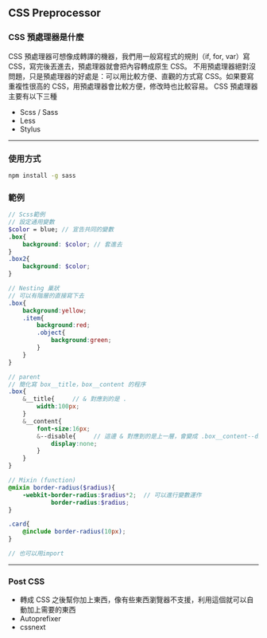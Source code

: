 ## CSS Preprocessor
### CSS 預處理器是什麼
CSS 預處理器可想像成轉譯的機器，我們用一般寫程式的規則（if, for, var）寫 CSS，寫完後丟進去，預處理器就會把內容轉成原生 CSS。
不用預處理器絕對沒問題，只是預處理器的好處是：可以用比較方便、直觀的方式寫 CSS。如果要寫重複性很高的 CSS，用預處理器會比較方便，修改時也比較容易。   CSS 預處理器主要有以下三種
- Scss / Sass
- Less
- Stylus

---
### 使用方式
```cmd
npm install -g sass
```

### 範例
```Scss
// Scss範例
// 設定通用變數
$color = blue; // 宣告共同的變數
.box{
    background: $color; // 套進去
}
.box2{
    background: $color;
}

// Nesting 巢狀
// 可以有階層的直接寫下去
.box{
    background:yellow;
    .item{
        background:red;
        .object{
            background:green;
        }
    }
}

// parent
// 簡化寫 box__title，box__content 的程序
.box{
    &__title{     // & 對應到的是 .
        width:100px;
    }
    &__content{
        font-size:16px;
        &--disable{     // 這邊 & 對應到的是上一層，會變成 .box__content--disable{}
            display:none;
        }
    }
}

// Mixin (function)
@mixin border-radius($radius){
    -webkit-border-radius:$radius*2;  // 可以進行變數運作
            border-radius:$radius;
}

.card{
    @include border-radius(10px);
}

// 也可以用import
```

---

### Post CSS
- 轉成 CSS 之後幫你加上東西，像有些東西瀏覽器不支援，利用這個就可以自動加上需要的東西
- Autoprefixer
- cssnext
